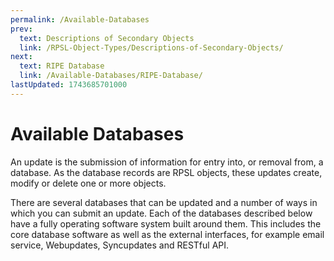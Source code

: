 ```yaml
---
permalink: /Available-Databases
prev:
  text: Descriptions of Secondary Objects
  link: /RPSL-Object-Types/Descriptions-of-Secondary-Objects/
next:
  text: RIPE Database
  link: /Available-Databases/RIPE-Database/
lastUpdated: 1743685701000
---
```


# Available Databases

An update is the submission of information for entry into, or removal from, a database. As the database records are RPSL objects, these updates create, modify or delete one or more objects.

There are several databases that can be updated and a number of ways in which you can submit an update. Each of the databases described below have a fully operating software system built around them. This includes the core database software as well as the external interfaces, for example email service, Webupdates, Syncupdates and RESTful API.
